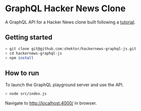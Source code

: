 # GraphQL Hacker News Clone

A GraphQL API for a Hacker News clone built following a [tutorial](https://www.howtographql.com/graphql-js/0-introduction/).

## Getting started

```bash
> git clone git@github.com:shektor/hackernews-graphql-js.git
> cd hackernews-graphql-js
> npm install
```

## How to run

To launch the GraphQL playground server and use the API.

```bash
> node src/index.js
```

Navigate to [http://localhost:4000/](http://localhost:4000/) in browser.
